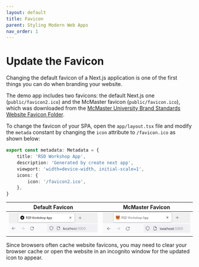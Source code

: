 ```yaml
---
layout: default
title: Favicon
parent: Styling Modern Web Apps
nav_order: 1
---
```


# Update the Favicon

Changing the default favicon of a Next.js application is one of the first things you can do when branding your website.

The demo app includes two favicons: the default Next.js one (`public/favicon2.ico`) and the McMaster favicon (`public/favicon.ico`), which was downloaded from the [McMaster University Brand Standards Website Favicon Folder](https://brand-resources.mcmaster.ca/asset-bank/action/browseItems?categoryId=1516&categoryTypeId=2&cachedCriteria=1).

To change the favicon of your SPA, open the `app/layout.tsx` file and modify the `metada` constant by changing the `icon` attribute to `/favicon.ico` as shown below:

```ts
export const metadata: Metadata = {
    title: 'RSD Workshop App',
    description: 'Generated by create next app',
    viewport: 'width=device-width, initial-scale=1',
    icons: {
        icon: '/favicon2.ico',
    },
}
```

Default Favicon          |  McMaster Favicon
:-------------------------:|:-------------------------:
![old-favicon](assets/img/old-favicon.png)  |  ![new-favicon](assets/img/new-favicon.png)

Since browsers often cache website favicons, you may need to clear your browser cache or open the website in an incognito window for the updated icon to appear.